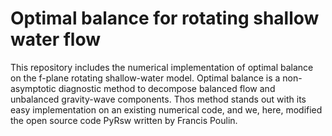 # Optimal balance for rotating shallow water flow
This repository includes the numerical implementation of optimal balance on 
the f-plane rotating shallow-water model. Optimal balance is a non-asymptotic 
diagnostic method to decompose balanced flow and unbalanced gravity-wave 
components. Thos method stands out with its easy implementation on an existing 
numerical code, and we, here, modified the open source code PyRsw written by 
Francis Poulin.   
